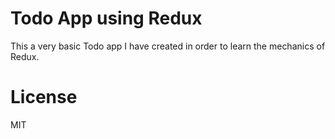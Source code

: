 Todo App using Redux
===

This a very basic Todo app I have created in order to learn the mechanics of Redux. 

License
===

MIT